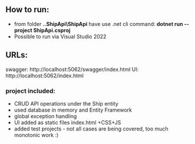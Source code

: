 ## How to run:
 - from folder **..ShipApi\ShipApi** have use .net cli command: **dotnet run --project ShipApi.csproj**
 - Possible to run via Visual Studio 2022

## URLs:
  swagger: http://localhost:5062/swagger/index.html
  UI: http://localhost:5062/index.html

### project included:
- CRUD API operations under the Ship entity
- used database in memory and Entity Framework
- global exception handling
- UI added as static files index.html +CSS+JS
- added test projects - not all cases are being covered, too much monotonic work :)
